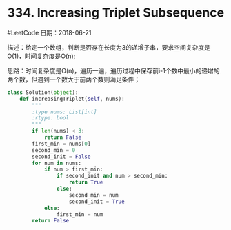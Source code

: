 # 334. Increasing Triplet Subsequence
#LeetCode
日期：2018-06-21

描述：给定一个数组，判断是否存在长度为3的递增子串，要求空间复杂度是O(1)，时间复杂度是O(n);

思路：时间复杂度是O(n)，遍历一遍，遍历过程中保存前i-1个数中最小的递增的两个数，但遇到一个数大于前两个数则满足条件；

```python
class Solution(object):
    def increasingTriplet(self, nums):
        """
        :type nums: List[int]
        :rtype: bool
        """
        if len(nums) < 3:
            return False
        first_min = nums[0]
        second_min = 0
        second_init = False
        for num in nums:
            if num > first_min:
                if second_init and num > second_min:
                    return True
                else:
                    second_min = num
                    second_init = True
            else:
                first_min = num
        return False
```